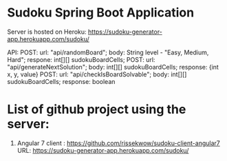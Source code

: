 # Sudoku Spring Boot Application

Server is hosted on Heroku: https://sudoku-generator-app.herokuapp.com/sudoku/

API:
POST: url: "api/randomBoard"; body: String level - "Easy, Medium, Hard"; respone: int[][] sudokuBoardCells;
POST: url: "api/generateNextSolution"; body: int[][] sudokuBoardCells; response: {int x, y, value}
POST: url: "api/checkIsBoardSolvable"; body: int[][] sudokuBoardCells; response: boolean

# List of github project using the server:
1. Angular 7 client : https://github.com/rissekwow/sudoku-client-angular7
URL: https://sudoku-generator-app.herokuapp.com/sudoku/
